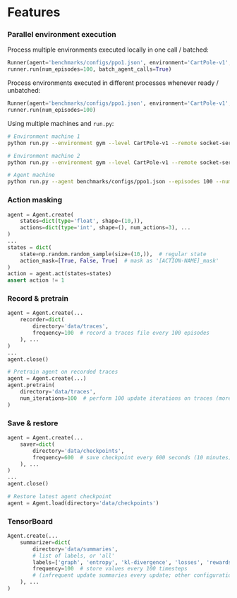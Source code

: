 Features
========


### Parallel environment execution

Process multiple environments executed locally in one call / batched:

```python
Runner(agent='benchmarks/configs/ppo1.json', environment='CartPole-v1', num_parallel=5)
runner.run(num_episodes=100, batch_agent_calls=True)
```

Process environments executed in different processes whenever ready / unbatched:

```python
Runner(agent='benchmarks/configs/ppo1.json', environment='CartPole-v1', num_parallel=5, remote='multiprocessing')
runner.run(num_episodes=100)
```

Using multiple machines and `run.py`:

```bash
# Environment machine 1
python run.py --environment gym --level CartPole-v1 --remote socket-server --port 65432

# Environment machine 2
python run.py --environment gym --level CartPole-v1 --remote socket-server --port 65433

# Agent machine
python run.py --agent benchmarks/configs/ppo1.json --episodes 100 --num-parallel 2 --remote socket-client --host 127.0.0.1,127.0.0.1 --port 65432,65433 --batch-agent-calls
```


### Action masking

```python
agent = Agent.create(
    states=dict(type='float', shape=(10,)),
    actions=dict(type='int', shape=(), num_actions=3), ...
)
...
states = dict(
    state=np.random.random_sample(size=(10,)),  # regular state
    action_mask=[True, False, True]  # mask as '[ACTION-NAME]_mask'
)
action = agent.act(states=states)
assert action != 1
```


### Record & pretrain

```python
agent = Agent.create(...
    recorder=dict(
        directory='data/traces',
        frequency=100  # record a traces file every 100 episodes
    ), ...
)
...
agent.close()

# Pretrain agent on recorded traces
agent = Agent.create(...)
agent.pretrain(
    directory='data/traces',
    num_iterations=100  # perform 100 update iterations on traces (more configurations possible)
)
```


### Save & restore

```python
agent = Agent.create(...
    saver=dict(
        directory='data/checkpoints',
        frequency=600  # save checkpoint every 600 seconds (10 minutes)
    ), ...
)
...
agent.close()

# Restore latest agent checkpoint
agent = Agent.load(directory='data/checkpoints')
```


### TensorBoard

```python
Agent.create(...
    summarizer=dict(
        directory='data/summaries',
        # list of labels, or 'all'
        labels=['graph', 'entropy', 'kl-divergence', 'losses', 'rewards'],
        frequency=100  # store values every 100 timesteps
        # (infrequent update summaries every update; other configurations possible)
    ), ...
)
```
